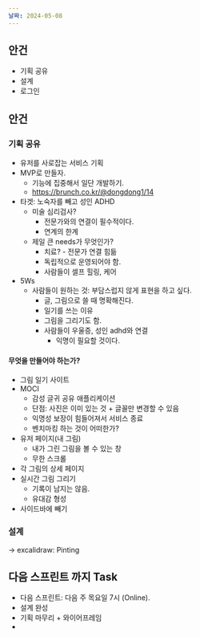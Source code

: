 ```yaml
---
날짜: 2024-05-08
---
```


## 안건
- 기획 공유
- 설계
- 로그인

## 안건
### 기획 공유
- 유저를 사로잡는 서비스 기획
- MVP로 만들자.
	- 기능에 집중해서 일단 개발하기.
	- https://brunch.co.kr/@dongdong1/14
- 타겟: 노숙자를 빼고 성인 ADHD
	- 미술 심리검사?
		- 전문가와의 연결이 필수적이다.
		- 연계의 한계
	- 제일 큰 needs가 무엇인가?
		- 치료? - 전문가 연결 힘듦
		- 독립적으로 운영되어야 함.
		- 사람들이 셀프 힐링, 케어
- 5Ws
	- 사람들이 원하는 것: 부담스럽지 않게 표현을 하고 싶다.
		- 글, 그림으로 쓸 때 명확해진다.
		- 일기를 쓰는 이유
		- 그림을 그리기도 함.
		- 사람들이 우울증, 성인 adhd와 연결
			- 익명이 필요할 것이다.
#### 무엇을 만들어야 하는가?
- 그림 일기 사이트
- MOCI
	- 감성 글귀 공유 애플리케이션
	- 단점: 사진은 이미 있는 것 + 글꼴만 변경할 수 있음
	- 익명성 보장이 힘들어져서 서비스 종료
	- 벤치마킹 하는 것이 어떠한가?
- 유저 페이지(내 그림)
	- 내가 그린 그림을 볼 수 있는 창
	- 무한 스크롤
- 각 그림의 상세 페이지
- 실시간 그림 그리기
	- 기록이 남지는 않음.
	- 유대감 형성
- 사이드바에 빼기
### 설계
-> excalidraw: Pinting

## 다음 스프린트 까지 Task
- 다음 스프린트: 다음 주 목요일 7시 (Online).
- 설계 완성
- 기획 마무리 + 와이어프레임
- 
